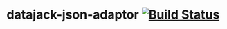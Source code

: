 # datajack-json-adaptor [![Build Status](https://travis-ci.org/sbtqa/datajack-json-adaptor.svg?branch=master)](https://travis-ci.org/sbtqa/datajack-json-adaptor)
